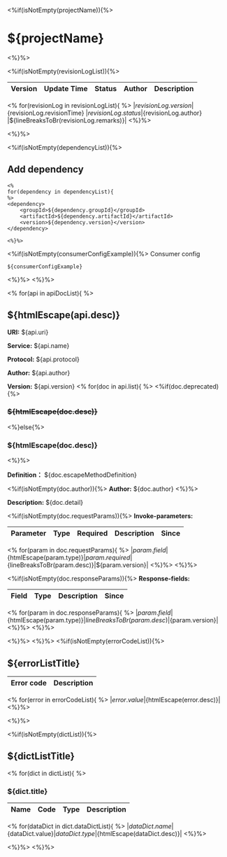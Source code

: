 <%if(isNotEmpty(projectName)){%>

# ${projectName}

<%}%>

<%if(isNotEmpty(revisionLogList)){%>

| Version | Update Time | Status | Author | Description |
|---------|-------------|--------|--------|-------------|
<% for(revisionLog in revisionLogList){ %>
|${revisionLog.version} |${revisionLog.revisionTime} |${revisionLog.status} |${revisionLog.author} |${lineBreaksToBr(revisionLog.remarks)}|
<%}%>

<%}%>

<%if(isNotEmpty(dependencyList)){%>

## Add dependency

```
<%
for(dependency in dependencyList){
%>
<dependency>
    <groupId>${dependency.groupId}</groupId>
    <artifactId>${dependency.artifactId}</artifactId>
    <version>${dependency.version}</version>
</dependency>

<%}%>
```

<%if(isNotEmpty(consumerConfigExample)){%>
Consumer config

```
${consumerConfigExample}
```

<%}%>
<%}%>

<% for(api in apiDocList){ %>

## ${htmlEscape(api.desc)}

**URI:** ${api.uri}

**Service:** ${api.name}

**Protocol:** ${api.protocol}

**Author:** ${api.author}

**Version:** ${api.version}
<% for(doc in api.list){ %>
<%if(doc.deprecated){%>

### ~~${htmlEscape(doc.desc)}~~

<%}else{%>

### ${htmlEscape(doc.desc)}

<%}%>

**Definition：** ${doc.escapeMethodDefinition}

<%if(isNotEmpty(doc.author)){%>
**Author:** ${doc.author}
<%}%>

**Description:** ${doc.detail}

<%if(isNotEmpty(doc.requestParams)){%>
**Invoke-parameters:**

| Parameter | Type | Required | Description | Since |
|-----------|------|----------|-------------|-------|
<% for(param in doc.requestParams){ %>
|${param.field}|${htmlEscape(param.type)}|${param.required}|${lineBreaksToBr(param.desc)}|${param.version}|
<%}%>
<%}%>

<%if(isNotEmpty(doc.responseParams)){%>
**Response-fields:**

| Field | Type | Description | Since |
|-------|------|-------------|-------|
<% for(param in doc.responseParams){ %>
|${param.field}|${htmlEscape(param.type)}|${lineBreaksToBr(param.desc)}|${param.version}|
<%}%>
<%}%>

<%}%>
<%}%>
<%if(isNotEmpty(errorCodeList)){%>

## ${errorListTitle}

| Error code | Description |
|------------|-------------|
<% for(error in errorCodeList){ %>
|${error.value}|${htmlEscape(error.desc)}|
<%}%>

<%}%>

<%if(isNotEmpty(dictList)){%>

## ${dictListTitle}

<% for(dict in dictList){ %>

### ${dict.title}

| Name   | Code | Type | Description |
|-----|------|------|-------------|
<% for(dataDict in dict.dataDictList){ %>
|${dataDict.name}|${dataDict.value}|${dataDict.type}|${htmlEscape(dataDict.desc)}|
<%}%>

<%}%>
<%}%>
